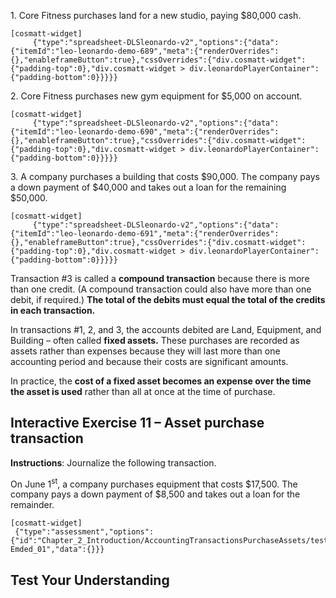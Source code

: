 1\. Core Fitness purchases land for a new studio, paying $80,000 cash.
    
```
[cosmatt-widget]
     {"type":"spreadsheet-DLSleonardo-v2","options":{"data":{"itemId":"leo-leonardo-demo-689","meta":{"renderOverrides":{},"enableframeButton":true},"cssOverrides":{"div.cosmatt-widget":{"padding-top":0},"div.cosmatt-widget > div.leonardoPlayerContainer":{"padding-bottom":0}}}}} 
```

2\. Core Fitness purchases new gym equipment for $5,000 on account.
    
```
[cosmatt-widget]
     {"type":"spreadsheet-DLSleonardo-v2","options":{"data":{"itemId":"leo-leonardo-demo-690","meta":{"renderOverrides":{},"enableframeButton":true},"cssOverrides":{"div.cosmatt-widget":{"padding-top":0},"div.cosmatt-widget > div.leonardoPlayerContainer":{"padding-bottom":0}}}}} 
```

3\. A company purchases a building that costs $90,000. The company pays a down payment of $40,000 and takes out a loan for the remaining $50,000.
    
```
[cosmatt-widget]
     {"type":"spreadsheet-DLSleonardo-v2","options":{"data":{"itemId":"leo-leonardo-demo-691","meta":{"renderOverrides":{},"enableframeButton":true},"cssOverrides":{"div.cosmatt-widget":{"padding-top":0},"div.cosmatt-widget > div.leonardoPlayerContainer":{"padding-bottom":0}}}}} 
```

Transaction \#3 is called a **compound transaction** because there is more than one credit. (A compound transaction could also have more than one debit, if required.) **The total of the debits must equal the total of the credits in each transaction.** 

In transactions \#1, 2, and 3, the accounts debited are Land, Equipment, and Building – often called **fixed assets.** These purchases are recorded as assets rather than expenses because they will last more than one accounting period and because their costs are significant amounts.

In practice, the **cost of a fixed asset becomes an expense over the time the asset is used** rather than all at once at the time of purchase.

## Interactive Exercise 11 – Asset purchase transaction

**Instructions**: Journalize the following transaction.

On June 1<sup>st</sup>, a company purchases equipment that costs $17,500. The company pays a down payment of $8,500 and takes out a loan for the remainder.

```
[cosmatt-widget]
 {"type":"assessment","options":{"id":"Chapter_2_Introduction/AccountingTransactionsPurchaseAssets/test-Emded_01","data":{}}} 
```

## Test Your Understanding

